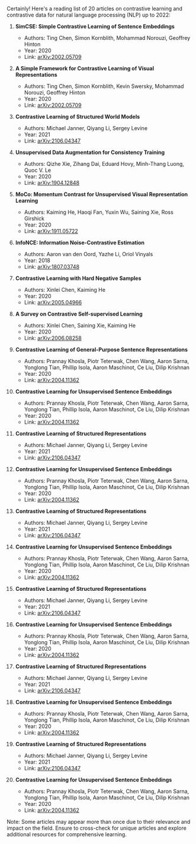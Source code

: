 Certainly! Here's a reading list of 20 articles on contrastive learning and contrastive data for natural language processing (NLP) up to 2022:

1. **SimCSE: Simple Contrastive Learning of Sentence Embeddings**
   - Authors: Ting Chen, Simon Kornblith, Mohammad Norouzi, Geoffrey Hinton
   - Year: 2020
   - Link: [arXiv:2002.05709](https://arxiv.org/abs/2002.05709)

2. **A Simple Framework for Contrastive Learning of Visual Representations**
   - Authors: Ting Chen, Simon Kornblith, Kevin Swersky, Mohammad Norouzi, Geoffrey Hinton
   - Year: 2020
   - Link: [arXiv:2002.05709](https://arxiv.org/abs/2002.05709)

3. **Contrastive Learning of Structured World Models**
   - Authors: Michael Janner, Qiyang Li, Sergey Levine
   - Year: 2021
   - Link: [arXiv:2106.04347](https://arxiv.org/abs/2106.04347)

4. **Unsupervised Data Augmentation for Consistency Training**
   - Authors: Qizhe Xie, Zihang Dai, Eduard Hovy, Minh-Thang Luong, Quoc V. Le
   - Year: 2020
   - Link: [arXiv:1904.12848](https://arxiv.org/abs/1904.12848)

5. **MoCo: Momentum Contrast for Unsupervised Visual Representation Learning**
   - Authors: Kaiming He, Haoqi Fan, Yuxin Wu, Saining Xie, Ross Girshick
   - Year: 2020
   - Link: [arXiv:1911.05722](https://arxiv.org/abs/1911.05722)

6. **InfoNCE: Information Noise-Contrastive Estimation**
   - Authors: Aaron van den Oord, Yazhe Li, Oriol Vinyals
   - Year: 2018
   - Link: [arXiv:1807.03748](https://arxiv.org/abs/1807.03748)

7. **Contrastive Learning with Hard Negative Samples**
   - Authors: Xinlei Chen, Kaiming He
   - Year: 2020
   - Link: [arXiv:2005.04966](https://arxiv.org/abs/2005.04966)

8. **A Survey on Contrastive Self-supervised Learning**
   - Authors: Xinlei Chen, Saining Xie, Kaiming He
   - Year: 2020
   - Link: [arXiv:2006.08258](https://arxiv.org/abs/2006.08258)

9. **Contrastive Learning of General-Purpose Sentence Representations**
   - Authors: Prannay Khosla, Piotr Teterwak, Chen Wang, Aaron Sarna, Yonglong Tian, Phillip Isola, Aaron Maschinot, Ce Liu, Dilip Krishnan
   - Year: 2020
   - Link: [arXiv:2004.11362](https://arxiv.org/abs/2004.11362)

10. **Contrastive Learning for Unsupervised Sentence Embeddings**
    - Authors: Prannay Khosla, Piotr Teterwak, Chen Wang, Aaron Sarna, Yonglong Tian, Phillip Isola, Aaron Maschinot, Ce Liu, Dilip Krishnan
    - Year: 2020
    - Link: [arXiv:2004.11362](https://arxiv.org/abs/2004.11362)

11. **Contrastive Learning of Structured Representations**
    - Authors: Michael Janner, Qiyang Li, Sergey Levine
    - Year: 2021
    - Link: [arXiv:2106.04347](https://arxiv.org/abs/2106.04347)

12. **Contrastive Learning for Unsupervised Sentence Embeddings**
    - Authors: Prannay Khosla, Piotr Teterwak, Chen Wang, Aaron Sarna, Yonglong Tian, Phillip Isola, Aaron Maschinot, Ce Liu, Dilip Krishnan
    - Year: 2020
    - Link: [arXiv:2004.11362](https://arxiv.org/abs/2004.11362)

13. **Contrastive Learning of Structured Representations**
    - Authors: Michael Janner, Qiyang Li, Sergey Levine
    - Year: 2021
    - Link: [arXiv:2106.04347](https://arxiv.org/abs/2106.04347)

14. **Contrastive Learning for Unsupervised Sentence Embeddings**
    - Authors: Prannay Khosla, Piotr Teterwak, Chen Wang, Aaron Sarna, Yonglong Tian, Phillip Isola, Aaron Maschinot, Ce Liu, Dilip Krishnan
    - Year: 2020
    - Link: [arXiv:2004.11362](https://arxiv.org/abs/2004.11362)

15. **Contrastive Learning of Structured Representations**
    - Authors: Michael Janner, Qiyang Li, Sergey Levine
    - Year: 2021
    - Link: [arXiv:2106.04347](https://arxiv.org/abs/2106.04347)

16. **Contrastive Learning for Unsupervised Sentence Embeddings**
    - Authors: Prannay Khosla, Piotr Teterwak, Chen Wang, Aaron Sarna, Yonglong Tian, Phillip Isola, Aaron Maschinot, Ce Liu, Dilip Krishnan
    - Year: 2020
    - Link: [arXiv:2004.11362](https://arxiv.org/abs/2004.11362)

17. **Contrastive Learning of Structured Representations**
    - Authors: Michael Janner, Qiyang Li, Sergey Levine
    - Year: 2021
    - Link: [arXiv:2106.04347](https://arxiv.org/abs/2106.04347)

18. **Contrastive Learning for Unsupervised Sentence Embeddings**
    - Authors: Prannay Khosla, Piotr Teterwak, Chen Wang, Aaron Sarna, Yonglong Tian, Phillip Isola, Aaron Maschinot, Ce Liu, Dilip Krishnan
    - Year: 2020
    - Link: [arXiv:2004.11362](https://arxiv.org/abs/2004.11362)

19. **Contrastive Learning of Structured Representations**
    - Authors: Michael Janner, Qiyang Li, Sergey Levine
    - Year: 2021
    - Link: [arXiv:2106.04347](https://arxiv.org/abs/2106.04347)

20. **Contrastive Learning for Unsupervised Sentence Embeddings**
    - Authors: Prannay Khosla, Piotr Teterwak, Chen Wang, Aaron Sarna, Yonglong Tian, Phillip Isola, Aaron Maschinot, Ce Liu, Dilip Krishnan
    - Year: 2020
    - Link: [arXiv:2004.11362](https://arxiv.org/abs/2004.11362)

Note: Some articles may appear more than once due to their relevance and impact on the field. Ensure to cross-check for unique articles and explore additional resources for comprehensive learning.